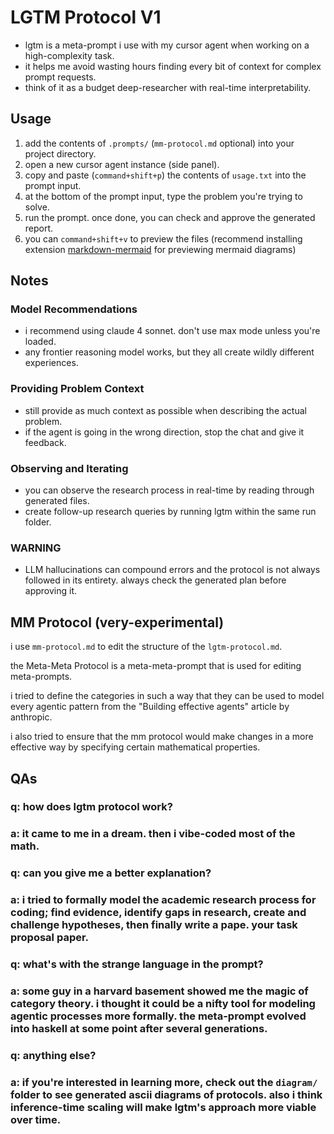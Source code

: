 # LGTM Protocol V1

- lgtm is a meta-prompt i use with my cursor agent when working on a high-complexity task.
- it helps me avoid wasting hours finding every bit of context for complex prompt requests.
- think of it as a budget deep-researcher with real-time interpretability.

## Usage

1. add the contents of `.prompts/` (`mm-protocol.md` optional) into your project directory.
2. open a new cursor agent instance (side panel).
3. copy and paste (`command+shift+p`) the contents of `usage.txt` into the prompt input.
4. at the bottom of the prompt input, type the problem you're trying to solve.
5. run the prompt. once done, you can check and approve the generated report.
6. you can `command+shift+v` to preview the files (recommend installing extension [markdown-mermaid](https://marketplace.cursorapi.com/items?itemName=bierner.markdown-mermaid) for previewing mermaid diagrams)

## Notes

### Model Recommendations

- i recommend using claude 4 sonnet. don't use max mode unless you're loaded.
- any frontier reasoning model works, but they all create wildly different experiences.

### Providing Problem Context

- still provide as much context as possible when describing the actual problem.
- if the agent is going in the wrong direction, stop the chat and give it feedback.

### Observing and Iterating

- you can observe the research process in real-time by reading through generated files.
- create follow-up research queries by running lgtm within the same run folder.

### WARNING

- LLM hallucinations can compound errors and the protocol is not always followed in its entirety. always check the generated plan before approving it.

## MM Protocol (very-experimental)

i use `mm-protocol.md` to edit the structure of the `lgtm-protocol.md`.

the Meta-Meta Protocol is a meta-meta-prompt that is used for editing meta-prompts.

i tried to define the categories in such a way that they can be used to model every agentic pattern from the "Building effective agents" article by anthropic.

i also tried to ensure that the mm protocol would make changes in a more effective way by specifying certain mathematical properties.

## QAs

### q: how does lgtm protocol work?

### a: it came to me in a dream. then i vibe-coded most of the math.

### q: can you give me a better explanation?

### a: i tried to formally model the academic research process for coding; find evidence, identify gaps in research, create and challenge hypotheses, then finally write a pape. your task proposal paper.

### q: what's with the strange language in the prompt?

### a: some guy in a harvard basement showed me the magic of category theory. i thought it could be a nifty tool for modeling agentic processes more formally. the meta-prompt evolved into haskell at some point after several generations.

### q: anything else?

### a: if you're interested in learning more, check out the `diagram/` folder to see generated ascii diagrams of protocols. also i think inference-time scaling will make lgtm's approach more viable over time.
